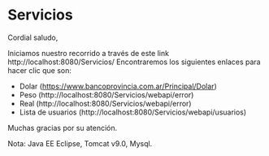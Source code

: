 # Servicios
 
Cordial saludo, 
 
Iniciamos nuestro recorrido a través de este link http://localhost:8080/Servicios/
Encontraremos los siguientes enlaces para hacer clic que son: 
- Dolar (https://www.bancoprovincia.com.ar/Principal/Dolar)
- Peso (http://localhost:8080/Servicios/webapi/error) 
- Real (http://localhost:8080/Servicios/webapi/error)
- Lista de usuarios (http://localhost:8080/Servicios/webapi/usuarios)
 
Muchas gracias por su atención. 

Nota: Java EE Eclipse, Tomcat v9.0, Mysql. 
